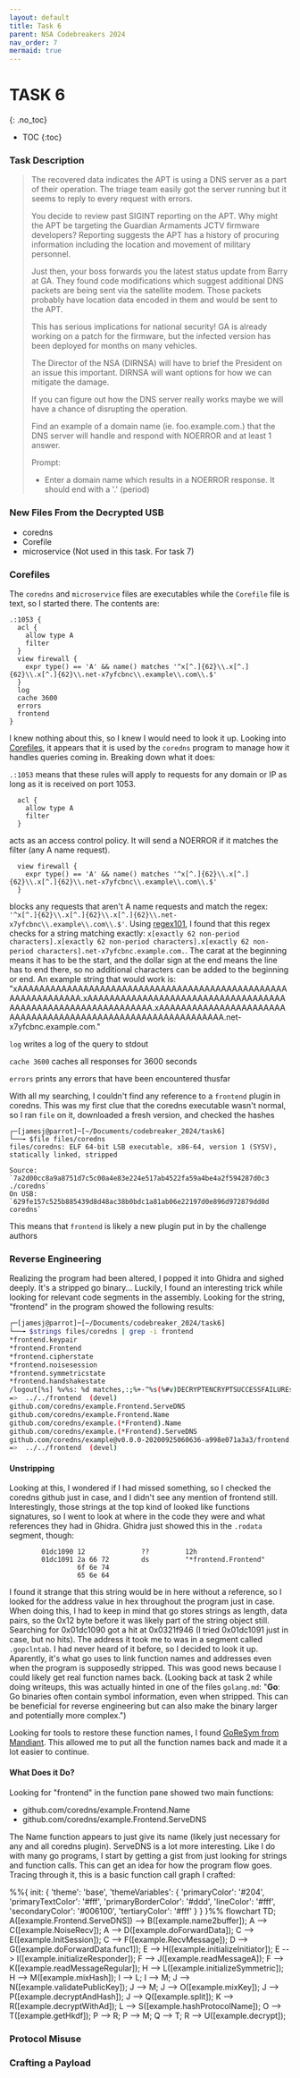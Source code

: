 ```yaml
---
layout: default
title: Task 6
parent: NSA Codebreakers 2024
nav_order: 7
mermaid: true
---
```


<script type="module">
  import mermaid from 'https://cdn.jsdelivr.net/npm/mermaid@11/dist/mermaid.esm.min.mjs';
  mermaid.initialize({ startOnLoad: true });
</script>

# TASK 6
{: .no_toc}
- TOC
{:toc}

### Task Description
>  The recovered data indicates the APT is using a DNS server as a part of their operation. The triage team easily got the server running but it seems to reply to every request with errors.
> 
> You decide to review past SIGINT reporting on the APT. Why might the APT be targeting the Guardian Armaments JCTV firmware developers? Reporting suggests the APT has a history of procuring information including the location and movement of military personnel.
> 
> Just then, your boss forwards you the latest status update from Barry at GA. They found code modifications which suggest additional DNS packets are being sent via the satellite modem. Those packets probably have location data encoded in them and would be sent to the APT.
> 
> This has serious implications for national security! GA is already working on a patch for the firmware, but the infected version has been deployed for months on many vehicles.
> 
> The Director of the NSA (DIRNSA) will have to brief the President on an issue this important. DIRNSA will want options for how we can mitigate the damage.
> 
> If you can figure out how the DNS server really works maybe we will have a chance of disrupting the operation.
> 
> Find an example of a domain name (ie. foo.example.com.) that the DNS server will handle and respond with NOERROR and at least 1 answer. 
> 
> Prompt:
> - Enter a domain name which results in a NOERROR response. It should end with a '.' (period)

### New Files From the Decrypted USB
- coredns
- Corefile
- microservice (Not used in this task. For task 7)

### Corefiles
The `coredns` and `microservice` files are executables while the `Corefile` file is text, so I started there. The contents are:
```
.:1053 {
  acl {
    allow type A
    filter
  }
  view firewall {
    expr type() == 'A' && name() matches '^x[^.]{62}\\.x[^.]{62}\\.x[^.]{62}\\.net-x7yfcbnc\\.example\\.com\\.$'
  }
  log
  cache 3600
  errors
  frontend
}
```

I knew nothing about this, so I knew I would need to look it up. Looking into [Corefiles](https://coredns.io/2017/07/23/corefile-explained/), it appears that it is used by the `coredns` program to manage how it handles queries coming in. Breaking down what it does:

`.:1053` means that these rules will apply to requests for any domain or IP as long as it is received on port 1053. 

```
  acl {
    allow type A
    filter
  }
```
acts as an access control policy. It will send a NOERROR if it matches the filter (any A name request).

```
  view firewall {
    expr type() == 'A' && name() matches '^x[^.]{62}\\.x[^.]{62}\\.x[^.]{62}\\.net-x7yfcbnc\\.example\\.com\\.$'
  }
```
blocks any requests that aren't A name requests and match the regex: `'^x[^.]{62}\\.x[^.]{62}\\.x[^.]{62}\\.net-x7yfcbnc\\.example\\.com\\.$'`. Using [regex101](https://regex101.com/), I found that this regex checks for a string matching exactly: `x[exactly 62 non-period characters].x[exactly 62 non-period characters].x[exactly 62 non-period characters].net-x7yfcbnc.example.com.`. The carat at the beginning means it has to be the start, and the dollar sign at the end means the line has to end there, so no additional characters can be added to the beginning or end. An example string that would work is: "xAAAAAAAAAAAAAAAAAAAAAAAAAAAAAAAAAAAAAAAAAAAAAAAAAAAAAAAAAAAAAA.xAAAAAAAAAAAAAAAAAAAAAAAAAAAAAAAAAAAAAAAAAAAAAAAAAAAAAAAAAAAAAA.xAAAAAAAAAAAAAAAAAAAAAAAAAAAAAAAAAAAAAAAAAAAAAAAAAAAAAAAAAAAAAA.net-x7yfcbnc.example.com."

`log` writes a log of the query to stdout

`cache 3600` caches all responses for 3600 seconds

`errors` prints any errors that have been encountered thusfar

With all my searching, I couldn't find any reference to a `frontend` plugin in coredns. This was my first clue that the coredns executable wasn't normal, so I ran `file` on it, downloaded a fresh version, and checked the hashes
```
┌─[jamesj@parrot]─[~/Documents/codebreaker_2024/task6]
└──╼ $file files/coredns 
files/coredns: ELF 64-bit LSB executable, x86-64, version 1 (SYSV), statically linked, stripped
```
```
Source: `7a2d00cc8a9a8751d7c5c00a4e83e224e517ab4522fa59a4be4a2f594287d0c3  ./coredns`
On USB: `629fe157c525b885439d8d48ac38b0bdc1a81ab06e22197d0e896d972879dd0d  coredns`
```
This means that `frontend` is likely a new plugin put in by the challenge authors

### Reverse Engineering
Realizing the program had been altered, I popped it into Ghidra and sighed deeply. It's a stripped go binary... Luckily, I found an interesting trick while looking for relevant code segments in the assembly. Looking for the string, "frontend" in the program showed the following results:
```bash
┌─[jamesj@parrot]─[~/Documents/codebreaker_2024/task6]
└──╼ $strings files/coredns | grep -i frontend
*frontend.keypair
*frontend.Frontend
*frontend.cipherstate
*frontend.noisesession
*frontend.symmetricstate
*frontend.handshakestate
/logout[%s] %v%s: %d matches,:;%+-^%s(%#v)DECRYPTENCRYPTSUCCESSFAILUREspan %s"Unset""Error"PackageDefaultMessageImportsMethods!!merge.membered25519mappingopenapiserversexplodeuntypedenabledmarshal%.0f %s%.1f %s]?)(.*)(/.*)?$Corefiledns.porttransferdb\.(.*)autopathbradbeamekleinergreenpaunchrisdkpmoroneyrtreffersnebel29yongtangclouddns[DEBUG] %s%s%06x.privateresponseendpointdisabled{common}metadata/metricsrevision[ERROR] continuetemplateparseInttimeoutsservednsfrontendbad typedurationGoString01234567beEfFgGvsignal: truncatereadlinkscavengepollDesctraceBufdeadlockraceFinipanicnilcgocheckrunnable procid  is not  pointer packed=BAD RANK status unknown(trigger= npages= nalloc= nfreed=) errno=[signal GODEBUG= newval= mcount= bytes, , errno=
=>	../../frontend	(devel)	
github.com/coredns/example.Frontend.ServeDNS
github.com/coredns/example.Frontend.Name
github.com/coredns/example.(*Frontend).Name
github.com/coredns/example.(*Frontend).ServeDNS
github.com/coredns/example@v0.0.0-20200925060636-a998e071a3a3/frontend.go
=>	../../frontend	(devel)
```

#### Unstripping
Looking at this, I wondered if I had missed something, so I checked the coredns github just in case, and I didn't see any mention of frontend still. Interestingly, those strings at the top kind of looked like functions signatures, so I went to look at where in the code they were and what references they had in Ghidra. Ghidra just showed this in the `.rodata` segment, though:
```
        01dc1090 12              ??         12h
        01dc1091 2a 66 72        ds         "*frontend.Frontend"
                 6f 6e 74 
                 65 6e 64 

```
I found it strange that this string would be in here without a reference, so I looked for the address value in hex throughout the program just in case. When doing this, I had to keep in mind that go stores strings as length, data pairs, so the 0x12 byte before it was likely part of the string object still. Searching for  0x01dc1090 got a hit at 0x0321f946 (I tried 0x01dc1091 just in case, but no hits). The address it took me to was in a segment called `.gopclntab`. I had never heard of it before, so I decided to look it up. Aparently, it's what go uses to link function names and addresses even when the program is supposedly stripped. This was good news because I could likely get real function names back. (Looking back at task 2 while doing writeups, this was actually hinted in one of the files `golang.md`: "**Go**: Go binaries often contain symbol information, even when stripped. This can be beneficial for reverse engineering but can also make the binary larger and potentially more complex.")

Looking for tools to restore these function names, I found [GoReSym from Mandiant](https://github.com/mandiant/GoReSym). This allowed me to put all the function names back and made it a lot easier to continue.

#### What Does it Do?
Looking for "frontend" in the function pane showed two main functions:
- github.com/coredns/example.Frontend.Name
- github.com/coredns/example.Frontend.ServeDNS

The Name function appears to just give its name (likely just necessary for any and all coredns plugin). ServeDNS is a lot more interesting. Like I do with many go programs, I start by getting a gist from just looking for strings and function calls. This can get an idea for how the program flow goes. Tracing through it, this is a basic function call graph I crafted:
<div class="mermaid">
%%{
  init: {
    'theme': 'base',
    'themeVariables': {
      'primaryColor': '#204',
      'primaryTextColor': '#fff',
      'primaryBorderColor': '#ddd',
      'lineColor': '#fff',
      'secondaryColor': '#006100',
      'tertiaryColor': '#fff'
    }
  }
}%%
flowchart TD;
	A([example.Frontend.ServeDNS]) --> B([example.name2buffer]);
	A --> C([example.NoiseRecv]);
	A --> D([example.doForwardData]);
	C --> E([example.InitSession]);
	C --> F([example.RecvMessage]);
	D --> G([example.doForwardData.func1]);
	E --> H([example.initializeInitiator]);
	E --> I([example.initializeResponder]);
	F --> J([example.readMessageA]);
	F --> K([example.readMessageRegular]);
	H --> L([example.initializeSymmetric]);
	H --> M([example.mixHash]);
	I --> L;
	I --> M;
	J --> N([example.validatePublicKey]);
	J --> M;
	J --> O([example.mixKey]);
	J --> P([example.decryptAndHash]);
	J --> Q([example.split]);
	K --> R([example.decryptWithAd]);
	L --> S([example.hashProtocolName]);
	O --> T([example.getHkdf]);
	P --> R;
	P --> M;
	Q --> T;
	R --> U([example.decrypt]);
</div>

### Protocol Misuse

### Crafting a Payload